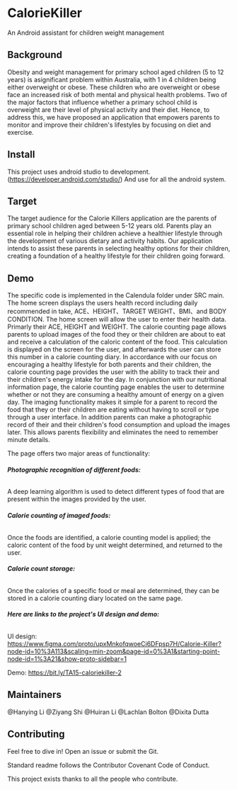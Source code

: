 # CalorieKiller
An Android assistant for children weight management

## **Background**

Obesity and weight management for primary school aged children (5 to 12 years) is asignificant problem within Australia, with 1 in 4 children being either overweight or obese.
These children who are overweight or obese face an increased risk of both mental and physical health problems. Two of the major factors that influence whether a primary
school child is overweight are their level of physical activity and their diet. Hence, to address this, 
we have proposed an application that empowers parents to monitor and improve their children's lifestyles by focusing on diet and exercise.

## **Install**

This project uses android studio to development.(https://developer.android.com/studio/) And use for all the android system.

## **Target**

The target audience for the Calorie Killers application are the parents of primary school
children aged between 5-12 years old. Parents play an essential role in helping their
children achieve a healthier lifestyle through the development of various dietary and
activity habits. Our application intends to assist these parents in selecting healthy options
for their children, creating a foundation of a healthy lifestyle for their children going
forward.

## **Demo**
The specific code is implemented in the Calendula folder under SRC main. The home screen displays the users health record including daily recommended in take, ACE、HEIGHT、TARGET WEIGHT、BMI、and BODY CONDITION. The home screen will allow the user to enter their health data. Primarly their ACE, HEIGHT and WEIGHT. The calorie counting page allows parents to upload images of the food they or their children are about to eat and receive a calculation of the caloric content of the food. This calculation is displayed on the screen for the user, and afterwards the user can store this number in a calorie counting diary. In accordance with our focus on encouraging a healthy lifestyle for both parents and their children, the calorie counting page provides the user with the ability to track their and their children's energy intake for the day. In conjunction with our nutritional information page, the calorie counting page enables the user to determine whether or not they are consuming a healthy amount of energy on a given day. The imaging functionality makes it simple for a parent to record the food that they or their children are eating without having to scroll or type through a user interface. In addition parents can make a photographic record of their and their
children's food consumption and upload the images later. This allows parents flexibility and eliminates the need to remember minute details.

The page offers two major areas of functionality: 
###### **Photographic recognition of different foods:**
A deep learning algorithm is used to detect different types of food that are present within the images provided by the user.
###### **Calorie counting of imaged foods:**
Once the foods are identified, a calorie counting model is applied; the caloric content of the food by unit weight determined, and returned to the user.
###### **Calorie count storage:**
Once the calories of a specific food or meal are determined, they can be stored in a calorie counting diary located on the
same page.
###### **Here are links to the project's UI design and demo:**
UI design: https://www.figma.com/proto/upxMnkofqwoeCi6DFpsp7H/Calorie-Killer?node-id=10%3A113&scaling=min-zoom&page-id=0%3A1&starting-point-node-id=1%3A21&show-proto-sidebar=1

Demo: https://bit.ly/TA15-caloriekiller-2

## **Maintainers**

@Hanying Li @Ziyang Shi @Huiran Li @Lachlan Bolton @Dixita Dutta

## **Contributing**

Feel free to dive in! Open an issue or submit the Git. 

Standard readme follows the Contributor Covenant Code of Conduct.

This project exists thanks to all the people who contribute.
